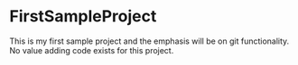 # FirstSampleProject

This is my first sample project and the emphasis will be on git functionality. No value adding code exists for this project.
